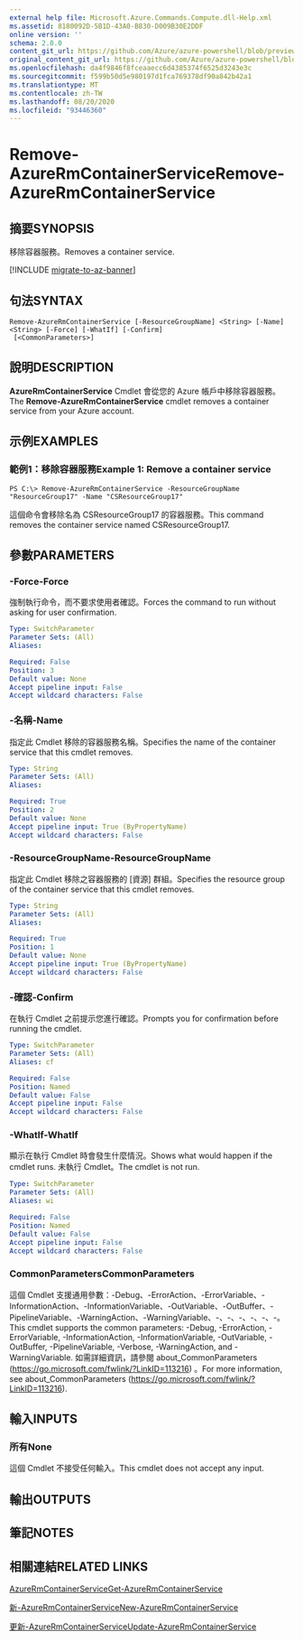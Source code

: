 ```yaml
---
external help file: Microsoft.Azure.Commands.Compute.dll-Help.xml
ms.assetid: 8180092D-5B1D-43A0-B830-D009B30E2DDF
online version: ''
schema: 2.0.0
content_git_url: https://github.com/Azure/azure-powershell/blob/preview/src/ResourceManager/Compute/Stack/Commands.Compute/help/Remove-AzureRmContainerService.md
original_content_git_url: https://github.com/Azure/azure-powershell/blob/preview/src/ResourceManager/Compute/Stack/Commands.Compute/help/Remove-AzureRmContainerService.md
ms.openlocfilehash: da4f9846f8fceaaecc6d4385374f6525d3243e3c
ms.sourcegitcommit: f599b50d5e980197d1fca769378df90a842b42a1
ms.translationtype: MT
ms.contentlocale: zh-TW
ms.lasthandoff: 08/20/2020
ms.locfileid: "93446360"
---
```

# <span data-ttu-id="43e97-101">Remove-AzureRmContainerService</span><span class="sxs-lookup"><span data-stu-id="43e97-101">Remove-AzureRmContainerService</span></span>

## <span data-ttu-id="43e97-102">摘要</span><span class="sxs-lookup"><span data-stu-id="43e97-102">SYNOPSIS</span></span>
<span data-ttu-id="43e97-103">移除容器服務。</span><span class="sxs-lookup"><span data-stu-id="43e97-103">Removes a container service.</span></span>

[!INCLUDE [migrate-to-az-banner](../../includes/migrate-to-az-banner.md)]

## <span data-ttu-id="43e97-104">句法</span><span class="sxs-lookup"><span data-stu-id="43e97-104">SYNTAX</span></span>

```
Remove-AzureRmContainerService [-ResourceGroupName] <String> [-Name] <String> [-Force] [-WhatIf] [-Confirm]
 [<CommonParameters>]
```

## <span data-ttu-id="43e97-105">說明</span><span class="sxs-lookup"><span data-stu-id="43e97-105">DESCRIPTION</span></span>
<span data-ttu-id="43e97-106">**AzureRmContainerService** Cmdlet 會從您的 Azure 帳戶中移除容器服務。</span><span class="sxs-lookup"><span data-stu-id="43e97-106">The **Remove-AzureRmContainerService** cmdlet removes a container service from your Azure account.</span></span>

## <span data-ttu-id="43e97-107">示例</span><span class="sxs-lookup"><span data-stu-id="43e97-107">EXAMPLES</span></span>

### <span data-ttu-id="43e97-108">範例1：移除容器服務</span><span class="sxs-lookup"><span data-stu-id="43e97-108">Example 1: Remove a container service</span></span>
```
PS C:\> Remove-AzureRmContainerService -ResourceGroupName "ResourceGroup17" -Name "CSResourceGroup17"
```

<span data-ttu-id="43e97-109">這個命令會移除名為 CSResourceGroup17 的容器服務。</span><span class="sxs-lookup"><span data-stu-id="43e97-109">This command removes the container service named CSResourceGroup17.</span></span>

## <span data-ttu-id="43e97-110">參數</span><span class="sxs-lookup"><span data-stu-id="43e97-110">PARAMETERS</span></span>

### <span data-ttu-id="43e97-111">-Force</span><span class="sxs-lookup"><span data-stu-id="43e97-111">-Force</span></span>
<span data-ttu-id="43e97-112">強制執行命令，而不要求使用者確認。</span><span class="sxs-lookup"><span data-stu-id="43e97-112">Forces the command to run without asking for user confirmation.</span></span>

```yaml
Type: SwitchParameter
Parameter Sets: (All)
Aliases: 

Required: False
Position: 3
Default value: None
Accept pipeline input: False
Accept wildcard characters: False
```

### <span data-ttu-id="43e97-113">-名稱</span><span class="sxs-lookup"><span data-stu-id="43e97-113">-Name</span></span>
<span data-ttu-id="43e97-114">指定此 Cmdlet 移除的容器服務名稱。</span><span class="sxs-lookup"><span data-stu-id="43e97-114">Specifies the name of the container service that this cmdlet removes.</span></span>

```yaml
Type: String
Parameter Sets: (All)
Aliases: 

Required: True
Position: 2
Default value: None
Accept pipeline input: True (ByPropertyName)
Accept wildcard characters: False
```

### <span data-ttu-id="43e97-115">-ResourceGroupName</span><span class="sxs-lookup"><span data-stu-id="43e97-115">-ResourceGroupName</span></span>
<span data-ttu-id="43e97-116">指定此 Cmdlet 移除之容器服務的 [資源] 群組。</span><span class="sxs-lookup"><span data-stu-id="43e97-116">Specifies the resource group of the container service that this cmdlet removes.</span></span>

```yaml
Type: String
Parameter Sets: (All)
Aliases: 

Required: True
Position: 1
Default value: None
Accept pipeline input: True (ByPropertyName)
Accept wildcard characters: False
```

### <span data-ttu-id="43e97-117">-確認</span><span class="sxs-lookup"><span data-stu-id="43e97-117">-Confirm</span></span>
<span data-ttu-id="43e97-118">在執行 Cmdlet 之前提示您進行確認。</span><span class="sxs-lookup"><span data-stu-id="43e97-118">Prompts you for confirmation before running the cmdlet.</span></span>
```yaml
Type: SwitchParameter
Parameter Sets: (All)
Aliases: cf

Required: False
Position: Named
Default value: False
Accept pipeline input: False
Accept wildcard characters: False
```

### <span data-ttu-id="43e97-119">-WhatIf</span><span class="sxs-lookup"><span data-stu-id="43e97-119">-WhatIf</span></span>
<span data-ttu-id="43e97-120">顯示在執行 Cmdlet 時會發生什麼情況。</span><span class="sxs-lookup"><span data-stu-id="43e97-120">Shows what would happen if the cmdlet runs.</span></span> <span data-ttu-id="43e97-121">未執行 Cmdlet。</span><span class="sxs-lookup"><span data-stu-id="43e97-121">The cmdlet is not run.</span></span>
```yaml
Type: SwitchParameter
Parameter Sets: (All)
Aliases: wi

Required: False
Position: Named
Default value: False
Accept pipeline input: False
Accept wildcard characters: False
```

### <span data-ttu-id="43e97-122">CommonParameters</span><span class="sxs-lookup"><span data-stu-id="43e97-122">CommonParameters</span></span>
<span data-ttu-id="43e97-123">這個 Cmdlet 支援通用參數：-Debug、-ErrorAction、-ErrorVariable、-InformationAction、-InformationVariable、-OutVariable、-OutBuffer、-PipelineVariable、-WarningAction、-WarningVariable、-、-、-、-、-、-。</span><span class="sxs-lookup"><span data-stu-id="43e97-123">This cmdlet supports the common parameters: -Debug, -ErrorAction, -ErrorVariable, -InformationAction, -InformationVariable, -OutVariable, -OutBuffer, -PipelineVariable, -Verbose, -WarningAction, and -WarningVariable.</span></span> <span data-ttu-id="43e97-124">如需詳細資訊，請參閱 about_CommonParameters (https://go.microsoft.com/fwlink/?LinkID=113216) 。</span><span class="sxs-lookup"><span data-stu-id="43e97-124">For more information, see about_CommonParameters (https://go.microsoft.com/fwlink/?LinkID=113216).</span></span>

## <span data-ttu-id="43e97-125">輸入</span><span class="sxs-lookup"><span data-stu-id="43e97-125">INPUTS</span></span>

### <span data-ttu-id="43e97-126">所有</span><span class="sxs-lookup"><span data-stu-id="43e97-126">None</span></span>
<span data-ttu-id="43e97-127">這個 Cmdlet 不接受任何輸入。</span><span class="sxs-lookup"><span data-stu-id="43e97-127">This cmdlet does not accept any input.</span></span>

## <span data-ttu-id="43e97-128">輸出</span><span class="sxs-lookup"><span data-stu-id="43e97-128">OUTPUTS</span></span>

## <span data-ttu-id="43e97-129">筆記</span><span class="sxs-lookup"><span data-stu-id="43e97-129">NOTES</span></span>

## <span data-ttu-id="43e97-130">相關連結</span><span class="sxs-lookup"><span data-stu-id="43e97-130">RELATED LINKS</span></span>

[<span data-ttu-id="43e97-131">AzureRmContainerService</span><span class="sxs-lookup"><span data-stu-id="43e97-131">Get-AzureRmContainerService</span></span>](./Get-AzureRmContainerService.md)

[<span data-ttu-id="43e97-132">新-AzureRmContainerService</span><span class="sxs-lookup"><span data-stu-id="43e97-132">New-AzureRmContainerService</span></span>](./New-AzureRmContainerService.md)

[<span data-ttu-id="43e97-133">更新-AzureRmContainerService</span><span class="sxs-lookup"><span data-stu-id="43e97-133">Update-AzureRmContainerService</span></span>](./Update-AzureRmContainerService.md)


